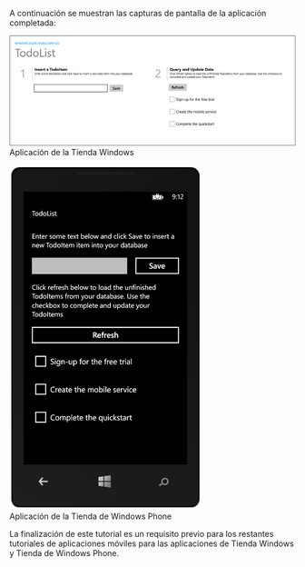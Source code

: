 
A continuación se muestran las capturas de pantalla de la aplicación completada:

![](./media/app-service-mobile-windows-universal-get-started-preview/mobile-quickstart-completed.png) <br/>Aplicación de la Tienda Windows

![](./media/app-service-mobile-windows-universal-get-started-preview/mobile-quickstart-completed-wp8.png) <br/>Aplicación de la Tienda de Windows Phone

La finalización de este tutorial es un requisito previo para los restantes tutoriales de aplicaciones móviles para las aplicaciones de Tienda Windows y Tienda de Windows Phone.

<!---HONumber=62-->